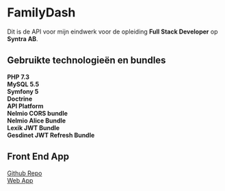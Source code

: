 # FamilyDash

Dit is de API voor mijn eindwerk voor de opleiding **Full Stack Developer** op **Syntra AB**.

## Gebruikte technologieën en bundles

**PHP 7.3**<br/>
**MySQL 5.5**<br/>
**Symfony 5**<br/>
**Doctrine**<br/>
**API Platform**<br/>
**Nelmio CORS bundle**<br/>
**Nelmio Alice Bundle**<br/>
**Lexik JWT Bundle**<br/>
**Gesdinet JWT Refresh Bundle**<br/>

## Front End App

[Github Repo](https://github.com/nathanziarczyk/family-dash-frontend) <br/>
[Web App](https://familydash.surge.sh)
